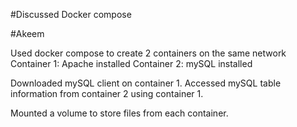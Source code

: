 #Discussed Docker compose 

#Akeem

Used docker compose to create 2 containers on the same network
Container 1: Apache installed
Container 2: mySQL installed

Downloaded mySQL client on container 1.
Accessed mySQL table information from container 2 using container 1.

Mounted a volume to store files from each container.
